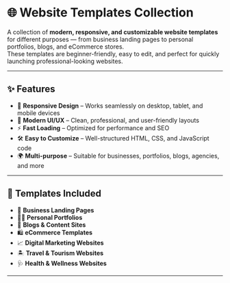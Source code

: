 # 🌐 Website Templates Collection

A collection of **modern, responsive, and customizable website templates** for different purposes — from business landing pages to personal portfolios, blogs, and eCommerce stores.  
These templates are beginner-friendly, easy to edit, and perfect for quickly launching professional-looking websites.

---

## ✨ Features
- 📱 **Responsive Design** – Works seamlessly on desktop, tablet, and mobile devices
- 🎨 **Modern UI/UX** – Clean, professional, and user-friendly layouts
- ⚡ **Fast Loading** – Optimized for performance and SEO
- 🛠️ **Easy to Customize** – Well-structured HTML, CSS, and JavaScript code
- 🌍 **Multi-purpose** – Suitable for businesses, portfolios, blogs, agencies, and more

---

## 📂 Templates Included
- 🏢 **Business Landing Pages**
- 👨‍💻 **Personal Portfolios**
- 📝 **Blogs & Content Sites**
- 🛍️ **eCommerce Templates**
- 📈 **Digital Marketing Websites**
- 🏝️ **Travel & Tourism Websites**
- 🩺 **Health & Wellness Websites**

---
